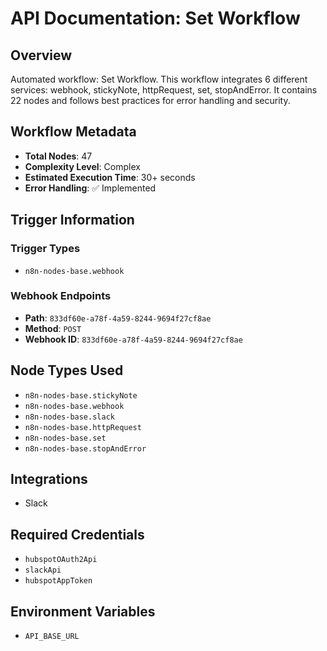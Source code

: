 # API Documentation: Set Workflow

## Overview
Automated workflow: Set Workflow. This workflow integrates 6 different services: webhook, stickyNote, httpRequest, set, stopAndError. It contains 22 nodes and follows best practices for error handling and security.

## Workflow Metadata
- **Total Nodes**: 47
- **Complexity Level**: Complex
- **Estimated Execution Time**: 30+ seconds
- **Error Handling**: ✅ Implemented

## Trigger Information
### Trigger Types
- `n8n-nodes-base.webhook`

### Webhook Endpoints
- **Path**: `833df60e-a78f-4a59-8244-9694f27cf8ae`
- **Method**: `POST`
- **Webhook ID**: `833df60e-a78f-4a59-8244-9694f27cf8ae`


## Node Types Used
- `n8n-nodes-base.stickyNote`
- `n8n-nodes-base.webhook`
- `n8n-nodes-base.slack`
- `n8n-nodes-base.httpRequest`
- `n8n-nodes-base.set`
- `n8n-nodes-base.stopAndError`

## Integrations
- Slack

## Required Credentials
- `hubspotOAuth2Api`
- `slackApi`
- `hubspotAppToken`

## Environment Variables
- `API_BASE_URL`
